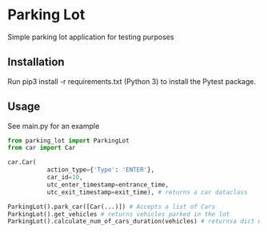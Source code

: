 # Parking Lot

Simple parking lot application for testing purposes

## Installation

Run pip3 install -r requirements.txt (Python 3) to install the Pytest package.

## Usage
See main.py for an example

```python
from parking_lot import ParkingLot
from car import Car

car.Car(
           action_type={'Type': 'ENTER'},
           car_id=10,
           utc_enter_timestamp=entrance_time,
           utc_exit_timestamp=exit_time), # returns a car dataclass

ParkingLot().park_car([Car(...)]) # Accepts a list of Cars
ParkingLot().get_vehicles # returns vehicles parked in the lot
ParkingLot().calculate_num_of_cars_duration(vehicles) # returnsa dict with vehicles parked over 2 hours including the cars themselves
```